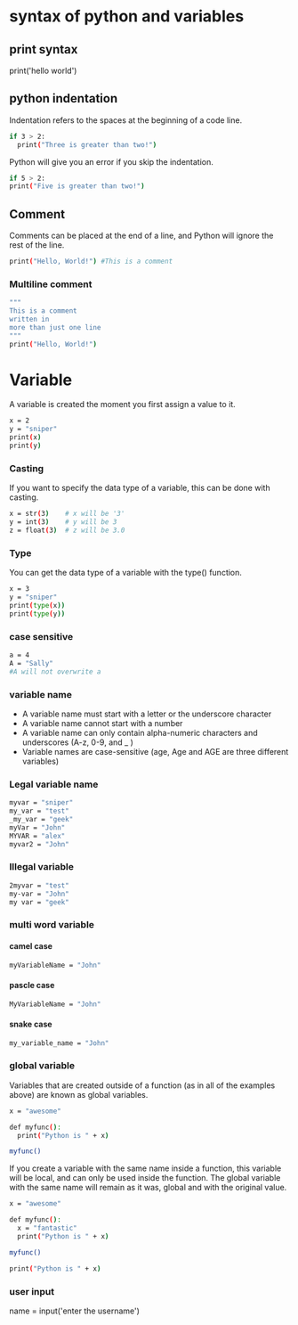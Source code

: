 
# syntax of python and variables

## print syntax
print('hello world') 

## python indentation
Indentation refers to the spaces at the beginning of a code line.
  ````bash
  if 3 > 2:
    print("Three is greater than two!") 
  ````
 Python will give you an error if you skip the indentation.
 ````bash
if 5 > 2:
print("Five is greater than two!")
````
## Comment
Comments can be placed at the end of a line, and Python will ignore the rest of the line.
````bash
print("Hello, World!") #This is a comment
````
### Multiline comment
```bash
"""
This is a comment
written in
more than just one line
"""
print("Hello, World!")
````
# Variable

A variable is created the moment you first assign a value to it.
````bash
x = 2
y = "sniper"
print(x)
print(y)
````
### Casting
If you want to specify the data type of a variable, this can be done with casting.
````bash
x = str(3)    # x will be '3'
y = int(3)    # y will be 3
z = float(3)  # z will be 3.0
````
### Type
You can get the data type of a variable with the type() function.
````bash
x = 3
y = "sniper"
print(type(x))
print(type(y))
````
### case sensitive
```bash
a = 4
A = "Sally"
#A will not overwrite a
````
### variable name

- A variable name must start with a letter or the underscore character
- A variable name cannot start with a number
- A variable name can only contain alpha-numeric characters and underscores (A-z, 0-9, and _ )
- Variable names are case-sensitive (age, Age and AGE are three different variables)
### Legal variable name
````bash
myvar = "sniper"
my_var = "test"
_my_var = "geek"
myVar = "John"
MYVAR = "alex"
myvar2 = "John"
````
### Illegal variable 
````bash
2myvar = "test"
my-var = "John"
my var = "geek"
````
### multi word variable

#### camel case
````bash
myVariableName = "John"
````
#### pascle case
````bash
MyVariableName = "John"
````
#### snake case
````bash
my_variable_name = "John"
````
### global variable

Variables that are created outside of a function (as in all of the examples above) are known as global variables.
````bash
x = "awesome"

def myfunc():
  print("Python is " + x)

myfunc()
````
If you create a variable with the same name inside a function, this variable will be local, and can only be used inside the function. The global variable with the same name will remain as it was, global and with the original value.

```bash
x = "awesome"

def myfunc():
  x = "fantastic"
  print("Python is " + x)

myfunc()

print("Python is " + x)
````
### user input
name = input('enter the username')









